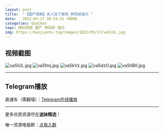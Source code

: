 ```yaml
---
layout: post
title:  "【国产视频】夫人饶了我吧_林凤娇瑶贝 "
date:   2022-03-17 10:24:22 +0800
categories: GuoChan
tags: 网红视频 国产 林凤娇 瑶贝
img: https://kanjiantu.top/images/2022/03/17/va5iUL.jpg
---
```



## 视频截图

![va5iUL.jpg](https://kanjiantu.top/images/2022/03/17/va5iUL.jpg)
![va5fmj.jpg](https://kanjiantu.top/images/2022/03/17/va5fmj.jpg)
![va5kVz.jpg](https://kanjiantu.top/images/2022/03/17/va5kVz.jpg)
![va5dzO.jpg](https://kanjiantu.top/images/2022/03/17/va5dzO.jpg)
![va5hB0.jpg](https://kanjiantu.top/images/2022/03/17/va5hB0.jpg)

* * *
## Telegram播放

直通车（需翻墙）：[Telegram在线播放](https://t.me/mimeijingxuan/111)

* * *
更多优质资源尽在**迷妹精选**！

唯一资源电报群：[点我入群](https://t.me/mimeijingxuan)


